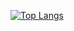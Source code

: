 [![Top Langs](https://github-readme-stats.vercel.app/api/top-langs/?username=SirCharlieMars&layout=compact&theme=gruvbox&langs_count=10&hide=html,css,makefile)](https://github.com/SirCharlieMars/github-readme-stats)
